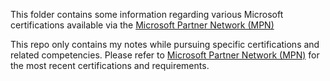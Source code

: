 This folder contains some information regarding various Microsoft certifications available via the [Microsoft Partner Network (MPN)](https://partner.microsoft.com/en-US/)

This repo only contains my notes while pursuing specific certifications and related competencies. Please refer to [Microsoft Partner Network (MPN)](https://partner.microsoft.com/en-US/) for the most recent certifications and requirements.
